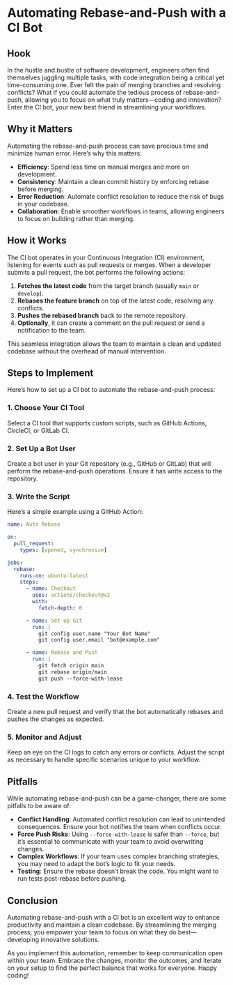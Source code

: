 # Automating Rebase-and-Push with a CI Bot

## Hook

In the hustle and bustle of software development, engineers often find themselves juggling multiple tasks, with code integration being a critical yet time-consuming one. Ever felt the pain of merging branches and resolving conflicts? What if you could automate the tedious process of rebase-and-push, allowing you to focus on what truly matters—coding and innovation? Enter the CI bot, your new best friend in streamlining your workflows.

## Why it Matters

Automating the rebase-and-push process can save precious time and minimize human error. Here’s why this matters:

- **Efficiency**: Spend less time on manual merges and more on development.
- **Consistency**: Maintain a clean commit history by enforcing rebase before merging.
- **Error Reduction**: Automate conflict resolution to reduce the risk of bugs in your codebase.
- **Collaboration**: Enable smoother workflows in teams, allowing engineers to focus on building rather than merging.

## How it Works

The CI bot operates in your Continuous Integration (CI) environment, listening for events such as pull requests or merges. When a developer submits a pull request, the bot performs the following actions:

1. **Fetches the latest code** from the target branch (usually `main` or `develop`).
2. **Rebases the feature branch** on top of the latest code, resolving any conflicts.
3. **Pushes the rebased branch** back to the remote repository.
4. **Optionally**, it can create a comment on the pull request or send a notification to the team.

This seamless integration allows the team to maintain a clean and updated codebase without the overhead of manual intervention.

## Steps to Implement

Here’s how to set up a CI bot to automate the rebase-and-push process:

### 1. Choose Your CI Tool

Select a CI tool that supports custom scripts, such as GitHub Actions, CircleCI, or GitLab CI.

### 2. Set Up a Bot User

Create a bot user in your Git repository (e.g., GitHub or GitLab) that will perform the rebase-and-push operations. Ensure it has write access to the repository.

### 3. Write the Script

Here’s a simple example using a GitHub Action:

```yaml
name: Auto Rebase

on:
  pull_request:
    types: [opened, synchronize]

jobs:
  rebase:
    runs-on: ubuntu-latest
    steps:
      - name: Checkout
        uses: actions/checkout@v2
        with:
          fetch-depth: 0

      - name: Set up Git
        run: |
          git config user.name "Your Bot Name"
          git config user.email "bot@example.com"

      - name: Rebase and Push
        run: |
          git fetch origin main
          git rebase origin/main
          git push --force-with-lease
```

### 4. Test the Workflow

Create a new pull request and verify that the bot automatically rebases and pushes the changes as expected.

### 5. Monitor and Adjust

Keep an eye on the CI logs to catch any errors or conflicts. Adjust the script as necessary to handle specific scenarios unique to your workflow.

## Pitfalls

While automating rebase-and-push can be a game-changer, there are some pitfalls to be aware of:

- **Conflict Handling**: Automated conflict resolution can lead to unintended consequences. Ensure your bot notifies the team when conflicts occur.
- **Force Push Risks**: Using `--force-with-lease` is safer than `--force`, but it’s essential to communicate with your team to avoid overwriting changes.
- **Complex Workflows**: If your team uses complex branching strategies, you may need to adapt the bot’s logic to fit your needs.
- **Testing**: Ensure the rebase doesn’t break the code. You might want to run tests post-rebase before pushing.

## Conclusion

Automating rebase-and-push with a CI bot is an excellent way to enhance productivity and maintain a clean codebase. By streamlining the merging process, you empower your team to focus on what they do best—developing innovative solutions. 

As you implement this automation, remember to keep communication open within your team. Embrace the changes, monitor the outcomes, and iterate on your setup to find the perfect balance that works for everyone. Happy coding!